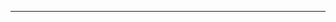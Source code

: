 <!--
CO_OP_TRANSLATOR_METADATA:
{
  "original_hash": "90ac762d40c6db51b8081cdb3e49e9db",
  "translation_date": "2025-08-28T21:09:38+00:00",
  "source_file": "README.md",
  "language_code": "ko"
}
-->


---

